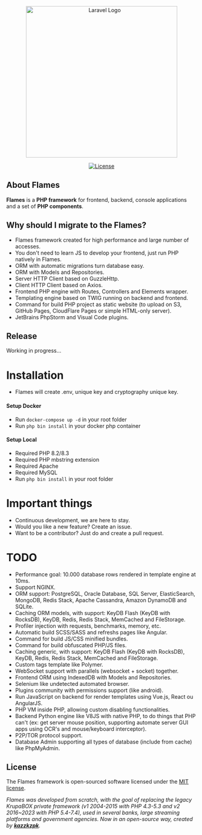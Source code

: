 <p align="center"><a href="https://flamesphp.com" target="_blank"><img src="https://i.ibb.co/5LBsG09/flames.png" width="400" alt="Laravel Logo"></a></p>

<p align="center">
<a href="https://opensource.org/licenses/MIT"><img src="https://img.shields.io/packagist/l/laravel/framework" alt="License"></a>
</p>

## About Flames

**Flames** is a **PHP framework** for frontend, backend, console applications and a set
of **PHP components**.

## Why should I migrate to the Flames?

* Flames framework created for high performance and large number of accesses.
* You don't need to learn JS to develop your frontend, just run PHP natively in Flames.
* ORM with automatic migrations turn database easy.
* ORM with Models and Repositories.
* Server HTTP Client based on GuzzleHttp.
* Client HTTP Client based on Axios.
* Frontend PHP engine with Routes, Controllers and Elements wrapper.
* Templating engine based on TWIG running on backend and frontend.
* Command for build PHP project as static website (to upload on S3, GitHub Pages, CloudFlare Pages or simple HTML-only server).
* JetBrains PhpStorm and Visual Code plugins.

## Release

Working in progress...

# Installation

* Flames will create .env, unique key and cryptography unique key.

#### Setup Docker
* Run `docker-compose up -d` in your root folder
* Run `php bin install` in your docker php container

#### Setup Local
* Required PHP 8.2/8.3
* Required PHP mbstring extension
* Required Apache
* Required MySQL
* Run `php bin install` in your root folder

# Important things
* Continuous development, we are here to stay.
* Would you like a new feature? Create an issue.
* Want to be a contributor? Just do and create a pull request.

# TODO
* Performance goal: 10.000 database rows rendered in template engine at 10ms.
* Support NGINX.
* ORM support: PostgreSQL, Oracle Database, SQL Server, ElasticSearch, MongoDB, Redis Stack, Apache Cassandra, Amazon DynamoDB and SQLite.
* Caching ORM models, with support: KeyDB Flash (KeyDB with RocksDB), KeyDB, Redis, Redis Stack, MemCached and FileStorage.
* Profiler injection with requests, benchmarks, memory, etc.
* Automatic build SCSS/SASS and refreshs pages like Angular.
* Command for build JS/CSS minified bundles.
* Command for build obfuscated PHP/JS files.
* Caching generic, with support: KeyDB Flash (KeyDB with RocksDB), KeyDB, Redis, Redis Stack, MemCached and FileStorage.
* Custom tags template like Polymer.
* WebSocket support with parallels (websocket + socket) together.
* Frontend ORM using IndexedDB with Models and Repositories.
* Selenium like undetected automated browser.
* Plugins community with permissions support (like android).
* Run JavaScript on backend for render templates using Vue.js, React ou AngularJS.
* PHP VM inside PHP, allowing custom disabling functionalities.
* Backend Python engine like V8JS  with native PHP, to do things that PHP can't (ex: get server mouse position, supporting automate server GUI apps using OCR's and mouse/keyboard interceptor).
* P2P/TOR protocol support.
* Database Admin supporting all types of database (include from cache) like PhpMyAdmin.

## License

The Flames framework is open-sourced software licensed under the [MIT license](https://opensource.org/licenses/MIT).


*Flames was developed from scratch, with the goal of replacing the legacy KrupaBOX private framework (v1 2004-2015 with PHP 4.3-5.3 and v2 2016~2023 with PHP 5.4-7.4), used in several banks, large streaming platforms and government agencies. Now in an open-source way, created by **[kazzkzpk](https://github.com/kazzkzpk)**.*
